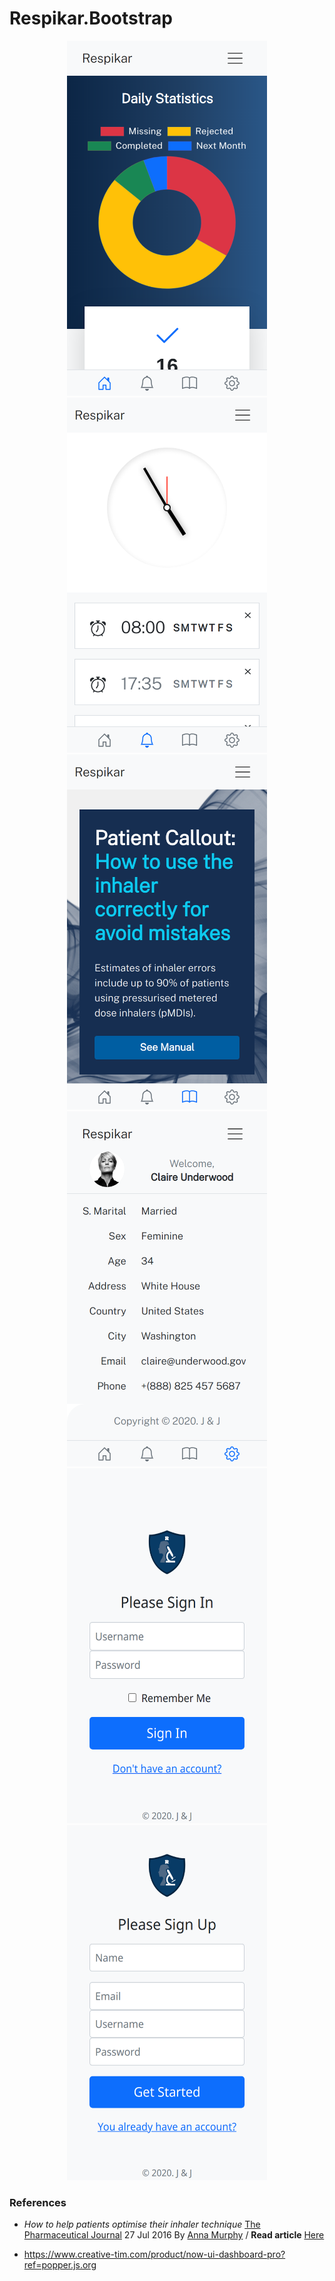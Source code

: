 # Respikar.Bootstrap

<p align="center">
    <img width="320" height="568" src="./docs/Home.png" alt="Screenshot"/>
    <img width="320" height="568" src="./docs/Alarm.png" alt="Screenshot"/>
    <img width="320" height="568" src="./docs/HowTo.png" alt="Screenshot"/>
    <img width="320" height="568" src="./docs/Profile.png" alt="Screenshot"/>
    <img width="320" height="568" src="./docs/SignIn.png" alt="Screenshot"/>
    <img width="320" height="568" src="./docs/SignUp.png" alt="Screenshot"/>
</p>

### References

- <i>How to help patients optimise their inhaler technique</i>
 [The Pharmaceutical Journal](https://www.pharmaceutical-journal.com/PJ,-July-2016,-Vol-297,-No-7891/982.issue)
 27 Jul 2016 By [Anna Murphy](https://www.pharmaceutical-journal.com/anna-murphy/426.bio)
 / <b>Read article</b> [Here](https://www.pharmaceutical-journal.com/cpd-and-learning/learning-article/how-to-help-patients-optimise-their-inhaler-technique/20201442.article?firstPass=false)

 - https://www.creative-tim.com/product/now-ui-dashboard-pro?ref=popper.js.org

